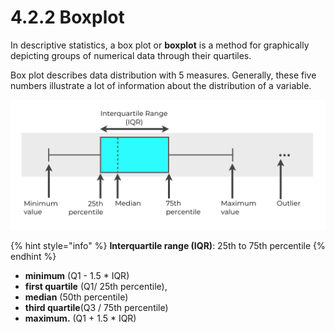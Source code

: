 # 4.2.2 Boxplot

In descriptive statistics, a box plot or **boxplot** is a method for graphically depicting groups of numerical data through their quartiles. 

Box plot describes data distribution with 5 measures. Generally,  these five numbers illustrate a lot of information about the distribution of a variable.

![](../../.gitbook/assets/boxplot-simple-explanation.png)

{% hint style="info" %}
**Interquartile range \(IQR\)**: 25th to 75th percentile
{% endhint %}

* **minimum** \(Q1 - 1.5 \* IQR\)
* **first quartile** \(Q1/ 25th percentile\), 
* **median** \(50th percentile\)
* **third quartile**\(Q3 / 75th percentile\) 
* **maximum.** \(Q1 + 1.5 \* IQR\)





